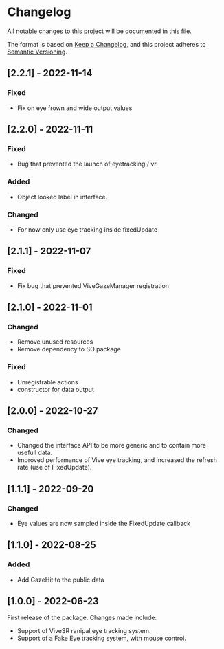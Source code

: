 # Changelog
All notable changes to this project will be documented in this file.

The format is based on [Keep a Changelog](https://keepachangelog.com/en/1.0.0/),
and this project adheres to [Semantic Versioning](https://semver.org/spec/v2.0.0.html).


## [2.2.1] - 2022-11-14
### Fixed
- Fix on eye frown and wide output values


## [2.2.0] - 2022-11-11
### Fixed
- Bug that prevented the launch of eyetracking / vr.

### Added
- Object looked label in interface.

### Changed
- For now only use eye tracking inside fixedUpdate


## [2.1.1] - 2022-11-07
### Fixed
- Fix bug that prevented ViveGazeManager registration


## [2.1.0] - 2022-11-01
### Changed
- Remove unused resources
- Remove dependency to SO package

### Fixed
- Unregistrable actions
- constructor for data output


## [2.0.0] - 2022-10-27
### Changed
- Changed the interface API to be more generic and to contain more usefull data.
- Improved performance of Vive eye tracking, and increased the refresh rate (use of FixedUpdate).


## [1.1.1] - 2022-09-20
### Changed
- Eye values are now sampled inside the FixedUpdate callback


## [1.1.0] - 2022-08-25
### Added
- Add GazeHit to the public data


## [1.0.0] - 2022-06-23
First release of the package. Changes made include: 
- Support of ViveSR ranipal eye tracking system.
- Support of a Fake Eye tracking system, with mouse control.
